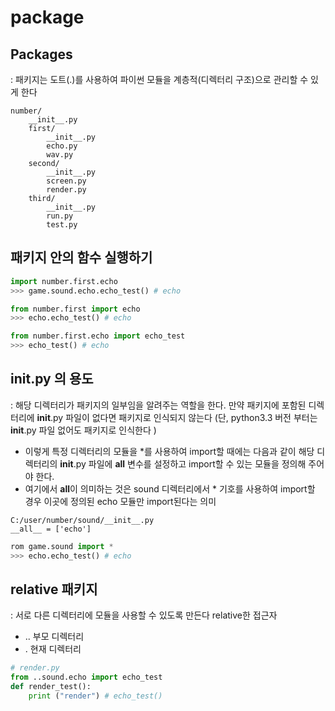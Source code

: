 # package

## Packages

: 패키지는 도트\(.\)를 사용하여 파이썬 모듈을 계층적\(디렉터리 구조\)으로 관리할 수 있게 한다

```text
number/
    __init__.py
    first/
        __init__.py
        echo.py
        wav.py
    second/
        __init__.py
        screen.py
        render.py
    third/
        __init__.py
        run.py
        test.py
```

## 패키지 안의 함수 실행하기

```python
import number.first.echo
>>> game.sound.echo.echo_test() # echo

from number.first import echo
>>> echo.echo_test() # echo

from number.first.echo import echo_test
>>> echo_test() # echo
```

## **init**.py 의 용도

: 해당 디렉터리가 패키지의 일부임을 알려주는 역할을 한다. 만약 패키지에 포함된 디렉터리에 **init**.py 파일이 없다면 패키지로 인식되지 않는다 \(단, python3.3 버전 부터는 **init**.py 파일 없어도 패키지로 인식한다 \)

* 이렇게 특정 디렉터리의 모듈을 \*를 사용하여 import할 때에는 다음과 같이 해당 디렉터리의 **init**.py 파일에 **all** 변수를 설정하고 import할 수 있는 모듈을 정의해 주어야 한다.
* 여기에서 **all**이 의미하는 것은 sound 디렉터리에서 \* 기호를 사용하여 import할 경우 이곳에 정의된 echo 모듈만 import된다는 의미

```text
C:/user/number/sound/__init__.py
__all__ = ['echo']
```

```python
rom game.sound import *
>>> echo.echo_test() # echo
```

## relative 패키지

: 서로 다른 디렉터리에 모듈을 사용할 수 있도록 만든다 relative한 접근자

* ..  부모 디렉터리
* .   현재 디렉터리

```python
# render.py
from ..sound.echo import echo_test
def render_test():
    print ("render") # echo_test()
```

